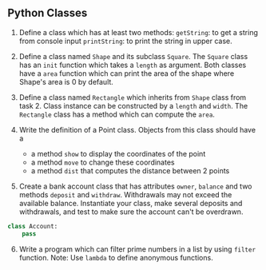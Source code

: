 ## Python Classes

1. Define a class which has at least two methods:
`getString`: to get a string from console input
`printString`: to print the string in upper case.

2. Define a class named `Shape` and its subclass `Square`. The `Square` class has an `init` function which takes a `length` as argument. Both classes have a `area` function which can print the area of the shape where Shape's area is 0 by default.

3. Define a class named `Rectangle` which inherits from `Shape` class from task 2. Class instance can be constructed by a `length` and `width`. The `Rectangle` class has a method which can compute the `area`.

4. Write the definition of a Point class. Objects from this class should have a
    - a method `show` to display the coordinates of the point
    - a method `move` to change these coordinates
    - a method `dist` that computes the distance between 2 points

5. Create a bank account class that has attributes `owner`, `balance` and two methods `deposit` and `withdraw`. Withdrawals may not exceed the available balance. Instantiate your class, make several deposits and withdrawals, and test to make sure the account can't be overdrawn.
```python
class Account:
    pass
```

6. Write a program which can filter prime numbers in a list by using `filter` function.
Note: Use `lambda` to define anonymous functions.





